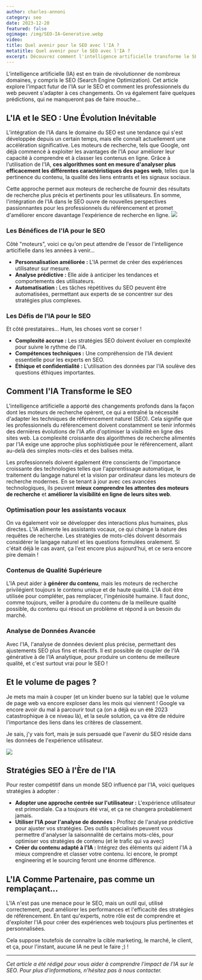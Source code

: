 ```yaml
---
author: charles-annoni
category: seo
date: 2023-12-20
featured: false
ogimage: /img/SEO-IA-Generative.webp
video:
title: Quel avenir pour le SEO avec l'IA ?
metatitle: Quel avenir pour le SEO avec l'IA ?
excerpt: Découvrez comment l'intelligence artificielle transforme le SEO et préparez-vous aux tendances futures pour optimiser votre visibilité en ligne.
---
```

L'intelligence artificielle (IA) est en train de révolutionner de nombreux domaines, y compris le SEO (Search Engine Optimization). Cet article explore l'impact futur de l'IA sur le SEO et comment les professionnels du web peuvent s'adapter à ces changements. On va également faire quelques prédictions, qui ne manqueront pas de faire mouche...

## L'IA et le SEO : Une Évolution Inévitable

L’intégration de l’IA dans le domaine du SEO est une tendance qui s'est développée depuis un certain temps, mais elle connaît actuellement une accélération significative. Les moteurs de recherche, tels que Google, ont déjà commencé à exploiter les avantages de l'IA pour améliorer leur capacité à comprendre et à classer les contenus en ligne. Grâce à l'utilisation de l'IA, **ces algorithmes sont en mesure d'analyser plus efficacement les différentes caractéristiques des pages web**, telles que la pertinence du contenu, la qualité des liens entrants et les signaux sociaux.

Cette approche permet aux moteurs de recherche de fournir des résultats de recherche plus précis et pertinents pour les utilisateurs. En somme, l'intégration de l'IA dans le SEO ouvre de nouvelles perspectives passionnantes pour les professionnels du référencement et promet d'améliorer encore davantage l'expérience de recherche en ligne.
<a data-src="/img/20231220_223919_teen-surf-web.webp" data-fancybox="blog-gallery" data-caption="Le ciblage publicitaire sera encore plus violent !">
<img src="/img/20231220_223919_teen-surf-web.webp" loading="lazy">
</a>

### Les Bénéfices de l'IA pour le SEO

Côté "moteurs", voici ce qu'on peut attendre de l'essor de l'intelligence articifielle dans les années à venir...

- **Personnalisation améliorée :** L'IA permet de créer des expériences utilisateur sur mesure.
- **Analyse prédictive :** Elle aide à anticiper les tendances et comportements des utilisateurs.
- **Automatisation :** Les tâches répétitives du SEO peuvent être automatisées, permettant aux experts de se concentrer sur des stratégies plus complexes.

### Les Défis de l'IA pour le SEO

Et côté prestataires... Hum, les choses vont se corser !

- **Complexité accrue :** Les stratégies SEO doivent évoluer en complexité pour suivre le rythme de l'IA.
- **Compétences techniques :** Une compréhension de l'IA devient essentielle pour les experts en SEO.
- **Éthique et confidentialité :** L'utilisation des données par l'IA soulève des questions éthiques importantes.

## Comment l'IA Transforme le SEO

L'intelligence artificielle a apporté des changements profonds dans la façon dont les moteurs de recherche opèrent, ce qui a entraîné la nécessité d'adapter les techniques de référencement naturel (SEO). Cela signifie que les professionnels du référencement doivent constamment se tenir informés des dernières évolutions de l'IA afin d'optimiser la visibilité en ligne des sites web. La complexité croissante des algorithmes de recherche alimentés par l'IA exige une approche plus sophistiquée pour le référencement, allant au-delà des simples mots-clés et des balises méta.

Les professionnels doivent également être conscients de l'importance croissante des technologies telles que l'apprentissage automatique, le traitement du langage naturel et la vision par ordinateur dans les moteurs de recherche modernes. En se tenant à jour avec ces avancées technologiques, ils peuvent **mieux comprendre les attentes des moteurs de recherche** et **améliorer la visibilité en ligne de leurs sites web**.

### Optimisation pour les assistants vocaux

On va également voir se développer des interactions plus humaines, plus directes. L'IA alimente les assistants vocaux, ce qui change la nature des requêtes de recherche. Les stratégies de mots-clés doivent désormais considérer le langage naturel et les questions formulées oralement. Si c'était déjà le cas avant, ça l'est encore plus aujourd'hui, et ce sera encore pire demain !

### Contenus de Qualité Supérieure

L'IA peut aider à **générer du contenu**, mais les moteurs de recherche privilégient toujours le contenu unique et de haute qualité. L'IA doit être utilisée pour compléter, pas remplacer, l'ingéniosité humaine. Il faut donc, comme toujours, veiller à produire du contenu de la meilleure qualité possible, du contenu qui résout un problème et répond à un besoin du marché.

### Analyse de Données Avancée

Avec l'IA, l'analyse de données devient plus précise, permettant des ajustements SEO plus fins et réactifs. Il est possible de coupler de l'IA générative à de l'IA analytique, pour produire un contenu de meilleure qualité, et c'est surtout vrai pour le SEO !

## Et le volume de pages ?

Je mets ma main à couper (et un kinder bueno sur la table) que le volume de page web va encore exploser dans les mois qui viennent ! Google va encore avoir du mal à parcourir tout ça (on a déjà eu un été 2023 catastrophique à ce niveau là), et la seule solution, ça va être de réduire l'importance des liens dans les critères de classement.

Je sais, j'y vais fort, mais je suis persuadé que l'avenir du SEO réside dans les données de l'expérience utilisateur.

<a data-src="/img/20231220_223619_critters-spam.webp" data-fancybox="blog-gallery" data-caption="... Et ça va spammer à mort...">
<img src="/img/20231220_223619_critters-spam.webp" loading="lazy">
</a>

## Stratégies SEO à l'Ère de l'IA

Pour rester compétitif dans un monde SEO influencé par l'IA, voici quelques stratégies à adopter :

- **Adopter une approche centrée sur l'utilisateur :** L'expérience utilisateur est primordiale. Ca a toujours été vrai, et ça ne changera probablement jamais.
- **Utiliser l'IA pour l'analyse de données :** Profitez de l'analyse prédictive pour ajuster vos stratégies. Des outils spécialisés peuvent vous permettre d'analyser la saisonnalité de certains mots-clés, pour optimiser vos stratégies de contenu (et le trafic qui va avec)
- **Créer du contenu adapté à l'IA :** Intégrez des éléments qui aident l'IA à mieux comprendre et classer votre contenu. Ici encore, le prompt engineering et le sourcing feront une énorme différence.

## L'IA Comme Partenaire, pas comme un remplaçant...

L'IA n'est pas une menace pour le SEO, mais un outil qui, utilisé correctement, peut améliorer les performances et l'efficacité des stratégies de référencement. En tant qu'experts, notre rôle est de comprendre et d'exploiter l'IA pour créer des expériences web toujours plus pertinentes et personnalisées.

Cela suppose toutefois de connaitre la cible marketing, le marché, le client, et ça, pour l'instant, aucune IA ne peut le faire ;) !

---

*Cet article a été rédigé pour vous aider à comprendre l'impact de l'IA sur le SEO. Pour plus d'informations, n'hésitez pas à nous contacter.*
